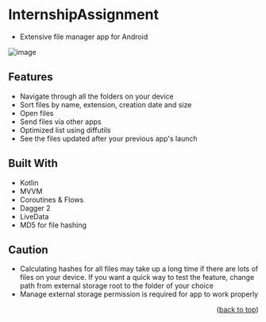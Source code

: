 # InternshipAssignment

* Extensive file manager app for Android

![image](https://github.com/PickyBerry/InternshipAssignment/assets/92033502/d6bc35d8-6e7f-45b8-8c04-93f47364699e)

## Features
* Navigate through all the folders on your device
* Sort files by name, extension, creation date and size
* Open files
* Send files via other apps
* Optimized list using diffutils
* See the files updated after your previous app's launch

## Built With

* Kotlin
* MVVM
* Coroutines & Flows
* Dagger 2
* LiveData
* MD5 for file hashing

## Caution
* Calculating hashes for all files may take up a long time if there are lots of files on your device. If you want a quick way to test the feature, change path from external storage root to the folder of your choice
* Manage external storage permission is required for app to work properly

<p align="right">(<a href="#readme-top">back to top</a>)</p>

